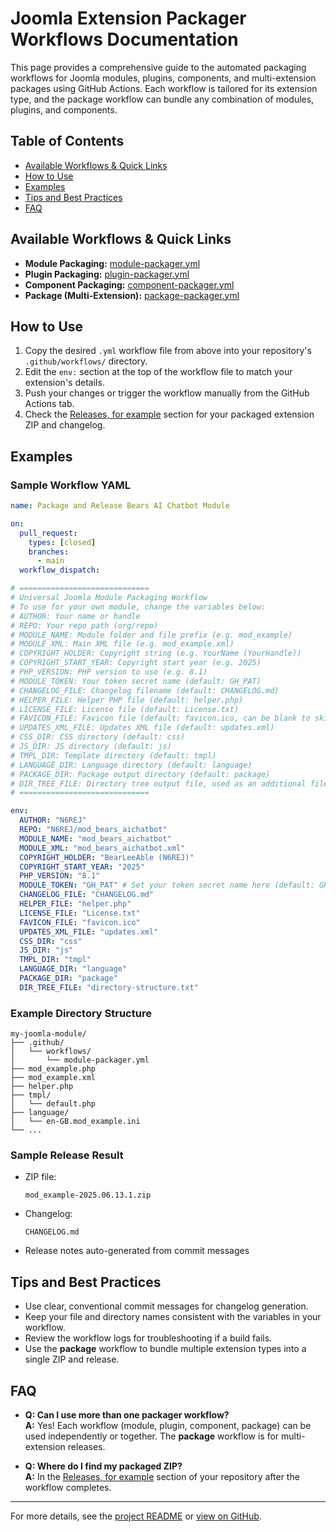 # Joomla Extension Packager Workflows Documentation

This page provides a comprehensive guide to the automated packaging workflows for Joomla modules, plugins, components, and multi-extension packages using GitHub Actions. Each workflow is tailored for its extension type, and the package workflow can bundle any combination of modules, plugins, and components.

## Table of Contents

- [Available Workflows & Quick Links](#workflows)
- [How to Use](#how-to-use)
- [Examples](#examples)
- [Tips and Best Practices](#tips-and-best-practices)
- [FAQ](#faq)

## Available Workflows & Quick Links

- **Module Packaging:** [module-packager.yml](https://github.com/N6REJ/n6rej.github.io/blob/master/.github/workflows/module-packager.yml)
- **Plugin Packaging:** [plugin-packager.yml](https://github.com/N6REJ/n6rej.github.io/blob/master/.github/workflows/plugin-packager.yml)
- **Component Packaging:** [component-packager.yml](https://github.com/N6REJ/n6rej.github.io/blob/master/.github/workflows/component-packager.yml)
- **Package (Multi-Extension):** [package-packager.yml](https://github.com/N6REJ/n6rej.github.io/blob/master/.github/workflows/package-packager.yml)

## How to Use

1. Copy the desired `.yml` workflow file from above into your repository's `.github/workflows/` directory.
2. Edit the `env:` section at the top of the workflow file to match your extension's details.
3. Push your changes or trigger the workflow manually from the GitHub Actions tab.
4. Check the [Releases, for example](https://github.com/N6REJ/mod_bears_pricing_tables/releases) section for your packaged extension ZIP and changelog.

## Examples

### Sample Workflow YAML

```yaml
name: Package and Release Bears AI Chatbot Module

on:
  pull_request:
    types: [closed]
    branches:
      - main
  workflow_dispatch:

# =============================
# Universal Joomla Module Packaging Workflow
# To use for your own module, change the variables below:
# AUTHOR: Your name or handle
# REPO: Your repo path (org/repo)
# MODULE_NAME: Module folder and file prefix (e.g. mod_example)
# MODULE_XML: Main XML file (e.g. mod_example.xml)
# COPYRIGHT_HOLDER: Copyright string (e.g. YourName (YourHandle))
# COPYRIGHT_START_YEAR: Copyright start year (e.g. 2025)
# PHP_VERSION: PHP version to use (e.g. 8.1)
# MODULE_TOKEN: Your token secret name (default: GH_PAT)
# CHANGELOG_FILE: Changelog filename (default: CHANGELOG.md)
# HELPER_FILE: Helper PHP file (default: helper.php)
# LICENSE_FILE: License file (default: License.txt)
# FAVICON_FILE: Favicon file (default: favicon.ico, can be blank to skip)
# UPDATES_XML_FILE: Updates XML file (default: updates.xml)
# CSS_DIR: CSS directory (default: css)
# JS_DIR: JS directory (default: js)
# TMPL_DIR: Template directory (default: tmpl)
# LANGUAGE_DIR: Language directory (default: language)
# PACKAGE_DIR: Package output directory (default: package)
# DIR_TREE_FILE: Directory tree output file, used as an additional file in release listing. (default: directory-structure.txt, can be blank to skip)
# =============================

env:
  AUTHOR: "N6REJ"
  REPO: "N6REJ/mod_bears_aichatbot"
  MODULE_NAME: "mod_bears_aichatbot"
  MODULE_XML: "mod_bears_aichatbot.xml"
  COPYRIGHT_HOLDER: "BearLeeAble (N6REJ)"
  COPYRIGHT_START_YEAR: "2025"
  PHP_VERSION: "8.1"
  MODULE_TOKEN: "GH_PAT" # Set your token secret name here (default: GH_PAT)
  CHANGELOG_FILE: "CHANGELOG.md"
  HELPER_FILE: "helper.php"
  LICENSE_FILE: "License.txt"
  FAVICON_FILE: "favicon.ico"
  UPDATES_XML_FILE: "updates.xml"
  CSS_DIR: "css"
  JS_DIR: "js"
  TMPL_DIR: "tmpl"
  LANGUAGE_DIR: "language"
  PACKAGE_DIR: "package"
  DIR_TREE_FILE: "directory-structure.txt"
```

### Example Directory Structure

```
my-joomla-module/
├── .github/
│   └── workflows/
│       └── module-packager.yml
├── mod_example.php
├── mod_example.xml
├── helper.php
├── tmpl/
│   └── default.php
├── language/
│   └── en-GB.mod_example.ini
└── ...
```

### Sample Release Result

- ZIP file:
  ```
  mod_example-2025.06.13.1.zip
  ```
- Changelog:
  ```
  CHANGELOG.md
  ```
- Release notes auto-generated from commit messages

## Tips and Best Practices

- Use clear, conventional commit messages for changelog generation.
- Keep your file and directory names consistent with the variables in your workflow.
- Review the workflow logs for troubleshooting if a build fails.
- Use the **package** workflow to bundle multiple extension types into a single ZIP and release.

## FAQ

- **Q: Can I use more than one packager workflow?**  
  **A:** Yes! Each workflow (module, plugin, component, package) can be used independently or together. The **package** workflow is for multi-extension releases.


- **Q: Where do I find my packaged ZIP?**  
  **A:** In the [Releases, for example](https://github.com/N6REJ/mod_bears_pricing_tables/releases) section of your repository after the workflow completes.

---

For more details, see the [project README](https://github.com/N6REJ/n6rej.github.io/blob/master/README.md) or [view on GitHub](https://github.com/N6REJ/n6rej.github.io).
